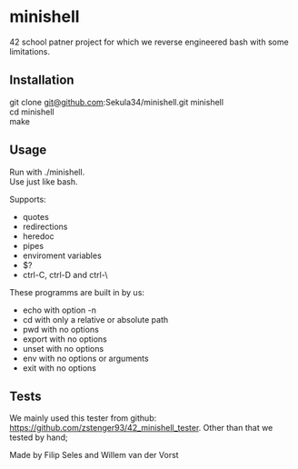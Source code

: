 # minishell

42 school patner project for which we reverse engineered bash with some limitations.

## Installation
git clone git@github.com:Sekula34/minishell.git minishell  
cd minishell  
make

## Usage
Run with ./minishell.  
Use just like bash.

Supports:
- quotes
- redirections
- heredoc
- pipes
- enviroment variables
- $?
- ctrl-C, ctrl-D and ctrl-\

These programms are built in by us:
- echo with option -n
- cd with only a relative or absolute path 
- pwd with no options
- export with no options
- unset with no options
- env with no options or arguments
- exit with no options

## Tests
We mainly used this tester from github: https://github.com/zstenger93/42_minishell_tester.
Other than that we tested by hand;


Made by Filip Seles and Willem van der Vorst
